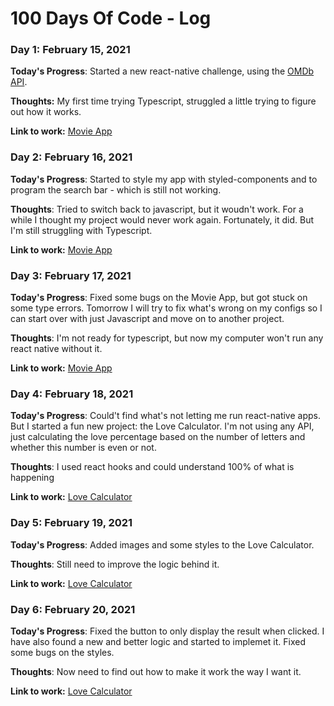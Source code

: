 # 100 Days Of Code - Log

### Day 1: February 15, 2021

**Today's Progress**: Started a new react-native challenge, using the [OMDb API](http://www.omdbapi.com/). 

**Thoughts:** My first time trying Typescript, struggled a little trying to figure out how it works.

**Link to work:** [Movie App](https://github.com/varelabeatriz/desafio-mestres-da-web)

### Day 2: February 16, 2021

**Today's Progress**: Started to style my app with styled-components and to program the search bar - which is still not working.

**Thoughts**: Tried to switch back to javascript, but it woudn't work. For a while I thought my project would never work again. Fortunately, it did. But I'm still struggling with Typescript.

**Link to work:** [Movie App](https://github.com/varelabeatriz/desafio-mestres-da-web)

### Day 3: February 17, 2021

**Today's Progress**: Fixed some bugs on the Movie App, but got stuck on some type errors. Tomorrow I will try to fix what's wrong on my configs so I can start over with just Javascript and move on to another project.

**Thoughts**: I'm not ready for typescript, but now my computer won't run any react native without it.

**Link to work:** [Movie App](https://github.com/varelabeatriz/desafio-mestres-da-web)

### Day 4: February 18, 2021

**Today's Progress**: Could't find what's not letting me run react-native apps. But I started a fun new project: the Love Calculator. I'm not using any API, just calculating the love percentage based on the number of letters and whether this number is even or not.

**Thoughts**: I used react hooks and could understand 100% of what is happening

**Link to work:** [Love Calculator](https://github.com/varelabeatriz/LoveCalculator)

### Day 5: February 19, 2021

**Today's Progress**: Added images and some styles to the Love Calculator.

**Thoughts**: Still need to improve the logic behind it.

**Link to work:** [Love Calculator](https://github.com/varelabeatriz/LoveCalculator)

### Day 6: February 20, 2021

**Today's Progress**: Fixed the button to only display the result when clicked. I have also found a new and better logic and started to implemet it. Fixed some bugs on the styles.

**Thoughts**: Now need to find out how to make it work the way I want it.

**Link to work:** [Love Calculator](https://github.com/varelabeatriz/LoveCalculator)



